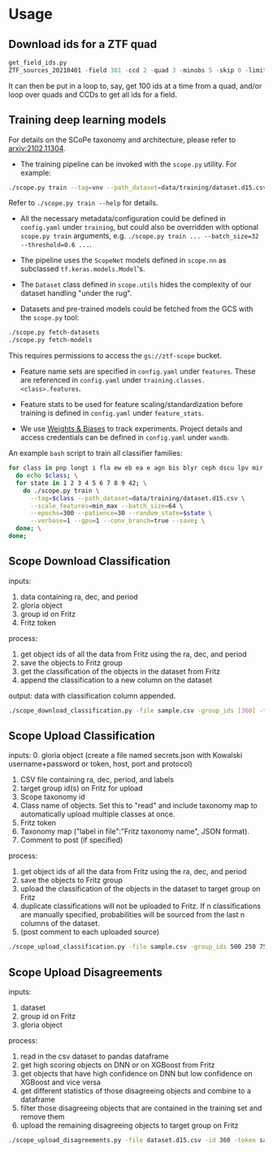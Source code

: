 # Usage

## Download ids for a ZTF quad

```python
get_field_ids.py
ZTF_sources_20210401 -field 301 -ccd 2 -quad 3 -minobs 5 -skip 0 -limit 20 -token sample_token
```

It can then be put in a loop to, say, get 100 ids at a time from a quad,
and/or loop over quads and CCDs to get all ids for a field.

## Training deep learning models

For details on the SCoPe taxonomy and architecture,
please refer to [arxiv:2102.11304](https://arxiv.org/pdf/2102.11304.pdf).

- The training pipeline can be invoked with the `scope.py` utility. For example:

```sh
./scope.py train --tag=vnv --path_dataset=data/training/dataset.d15.csv --batch_size=64 --epochs=100 --verbose=1 --pre_trained_model=models/vnv/20210324_220331/vnv.20210324_220331
```

Refer to `./scope.py train --help` for details.

- All the necessary metadata/configuration could be defined in `config.yaml` under `training`,
but could also be overridden with optional `scope.py train` arguments, e.g.
`./scope.py train ... --batch_size=32 --threshold=0.6 ...`.

- The pipeline uses the `ScopeNet` models defined in `scope.nn` as subclassed `tf.keras.models.Model`'s.
- The `Dataset` class defined in `scope.utils` hides the complexity of our dataset handling "under the rug".
- Datasets and pre-trained models could be fetched from the GCS with the `scope.py` tool:

```sh
./scope.py fetch-datasets
./scope.py fetch-models
```

  This requires permissions to access the `gs://ztf-scope` bucket.

- Feature name sets are specified in `config.yaml` under `features`.
  These are referenced in `config.yaml` under `training.classes.<class>.features`.

- Feature stats to be used for feature scaling/standardization before training
  is defined in `config.yaml` under `feature_stats`.

- We use [Weights & Biases](https://wandb.com) to track experiments.
  Project details and access credentials can be defined in `config.yaml` under `wandb`.

An example `bash` script to train all classifier families:

```sh
for class in pnp longt i fla ew eb ea e agn bis blyr ceph dscu lpv mir puls rrlyr rscvn srv wuma yso; \
  do echo $class; \
  for state in 1 2 3 4 5 6 7 8 9 42; \
    do ./scope.py train \
      --tag=$class --path_dataset=data/training/dataset.d15.csv \
      --scale_features=min_max --batch_size=64 \
      --epochs=300 --patience=30 --random_state=$state \
      --verbose=1 --gpu=1 --conv_branch=true --save; \
  done; \
done;
```

## Scope Download Classification
inputs:
1. data containing ra, dec, and period
2. gloria object
3. group id on Fritz
4. Fritz token

process:
1. get object ids of all the data from Fritz using the ra, dec, and period
2. save the objects to Fritz group
3. get the classification of the objects in the dataset from Fritz
4. append the classification to a new column on the dataset

output: data with classification column appended.

```sh
./scope_download_classification.py -file sample.csv -group_ids [360] -token sample_token
```

## Scope Upload Classification
inputs:
0. gloria object (create a file named secrets.json with Kowalski username+password or token, host, port and protocol)
1. CSV file containing ra, dec, period, and labels
2. target group id(s) on Fritz for upload
3. Scope taxonomy id
4. Class name of objects. Set this to "read" and include taxonomy map to automatically upload multiple classes at once.
5. Fritz token
6. Taxonomy map ("label in file":"Fritz taxonomy name", JSON format).
7. Comment to post (if specified)

process:
1. get object ids of all the data from Fritz using the ra, dec, and period
2. save the objects to Fritz group
3. upload the classification of the objects in the dataset to target group on Fritz
4. duplicate classifications will not be uploaded to Fritz. If n classifications are manually specified, probabilities will be sourced from the last n columns of the dataset.
5. (post comment to each uploaded source)

```sh
./scope_upload_classification.py -file sample.csv -group_ids 500 250 750 -taxonomy_id 7 -classification variable flaring -token sample_token -taxonomy_map map.json -comment vetted
```

## Scope Upload Disagreements
inputs:
1. dataset
2. group id on Fritz
3. gloria object

process:
1. read in the csv dataset to pandas dataframe
2. get high scoring objects on DNN or on XGBoost from Fritz
3. get objects that have high confidence on DNN but low confidence on XGBoost and vice versa
4. get different statistics of those disagreeing objects and combine to a dataframe
5. filter those disagreeing objects that are contained in the training set and remove them
6. upload the remaining disagreeing objects to target group on Fritz

```sh
./scope_upload_disagreements.py -file dataset.d15.csv -id 360 -token sample_token
```
